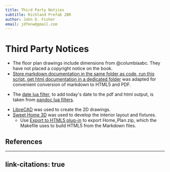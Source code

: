```yaml
---
title: Third Party Notices
subtitle: Richland Prefab 2BR
author: John D. Fisher
email: jdfenw@gmail.com
---
```


# Third Party Notices

* The floor plan drawings include dimensions from @columbiaabc. They have not
  placed a copyright notice on the book.
* [Store markdown documentation in the same folder as code, run this script,
  get html documentation in a dedicated folder][md_htmldoc] was adapted for
  convenient conversion of markdown to HTML5 and PDF.
- The [date lua filter](date.lua), to add today's date to the pdf and html
  output, is taken from [pandoc lua filters][date_lua].
* [LibreCAD][librecad] was used to create the 2D drawings.
* [Sweet Home 3D][sweethome3d] was used to develop the interior layout and fixtures.
  - Use [Export to HTML5 plug-in][HTML5_plug] to export Home_Plan.zip, which the
    Makefile uses to build HTML5 from the Markdown files.

[sweethome3d]: http://www.sweethome3d.com/ "Sweet Home 3D - Draw floor plans and arrange furniture freely"

[HTML5_plug]: http://www.sweethome3d.com/blog/2016/05/05/export_to_html5_plug_in.html "Export to HTML5 plug-in"

[librecad]: https://librecad.org/ "LibreCAD Open Source 2D-CAD"

[md_htmldoc]: https://github.com/MatrixManAtYrService/md_htmldoc "MatrixManAtYrService/md_htmldoc"

[date_lua]: https://pandoc.org/lua-filters.html#setting-the-date-in-the-metadata "Setting the date in the metadata"


## References

<!--
pandoc  --to="html" --output="THIRD-PARTY-NOTICESE.html" --standalone
        --bibliography="biblio.bib"
        --bibliography="biblio.bib" --csl="ieee.csl" "THIRD-PARTY-NOTICESE.md"
-->

---
link-citations: true
---
